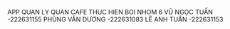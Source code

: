 APP QUAN LY QUAN CAFE 
THUC HIEN BOI NHOM 6
VŨ NGỌC TUẤN -222631155
PHÙNG VĂN DƯƠNG -222631083
LÊ ANH TUÂN -222631153
